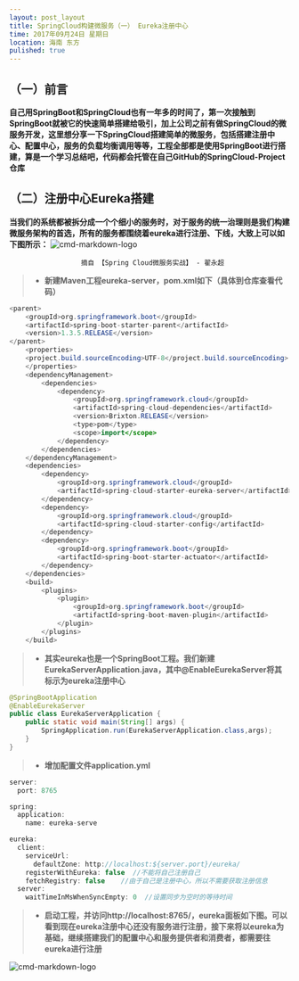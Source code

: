 ```yaml
---
layout: post_layout
title: SpringCloud构建微服务（一） Eureka注册中心
time: 2017年09月24日 星期日
location: 海南 东方
pulished: true
---
```


## （一）前言
**自己用SpringBoot和SpringCloud也有一年多的时间了，第一次接触到SpringBoot就被它的快速简单搭建给吸引，加上公司之前有做SpringCloud的微服务开发，这里想分享一下SpringCloud搭建简单的微服务，包括搭建注册中心、配置中心，服务的负载均衡调用等等，工程全部都是使用SpringBoot进行搭建，算是一个学习总结吧，代码都会托管在自己GitHub的SpringCloud-Project仓库**

##  （二）注册中心Eureka搭建
**当我们的系统都被拆分成一个个细小的服务时，对于服务的统一治理则是我们构建微服务架构的首选，所有的服务都围绕着eureka进行注册、下线，大致上可以如下图所示：**
![cmd-markdown-logo](https://licaibo.github.io/assets/img/eureka.png)

                      摘自 【Spring Cloud微服务实战】 - 翟永超



> *  **新建Maven工程eureka-server，pom.xml如下（具体到仓库查看代码）**
```java
<parent>
    <groupId>org.springframework.boot</groupId>
    <artifactId>spring-boot-starter-parent</artifactId>
    <version>1.3.5.RELEASE</version>
</parent>
    <properties>
    <project.build.sourceEncoding>UTF-8</project.build.sourceEncoding>
    </properties>
    <dependencyManagement>
        <dependencies>
            <dependency>
                <groupId>org.springframework.cloud</groupId>
                <artifactId>spring-cloud-dependencies</artifactId>
                <version>Brixton.RELEASE</version>
                <type>pom</type>
                <scope>import</scope>
            </dependency>
        </dependencies>
    </dependencyManagement>
    <dependencies>
        <dependency>
            <groupId>org.springframework.cloud</groupId>
            <artifactId>spring-cloud-starter-eureka-server</artifactId>
        </dependency>
        <dependency>
            <groupId>org.springframework.cloud</groupId>
            <artifactId>spring-cloud-starter-config</artifactId>
        </dependency>
        <dependency>
            <groupId>org.springframework.boot</groupId>
            <artifactId>spring-boot-starter-actuator</artifactId>
        </dependency>
    </dependencies>
    <build>
        <plugins>
            <plugin>
                <groupId>org.springframework.boot</groupId>
                <artifactId>spring-boot-maven-plugin</artifactId>
            </plugin>
        </plugins>
    </build>
```

> *  **其实eureka也是一个SpringBoot工程。我们新建EurekaServerApplication.java，其中@EnableEurekaServer将其标示为eureka注册中心**

```java
@SpringBootApplication
@EnableEurekaServer
public class EurekaServerApplication {
    public static void main(String[] args) {
        SpringApplication.run(EurekaServerApplication.class,args);
    }
}
```
> *  **增加配置文件application.yml**
```java
server:
  port: 8765

spring:
  application:
    name: eureka-serve

eureka:
  client:
    serviceUrl:
      defaultZone: http://localhost:${server.port}/eureka/
    registerWithEureka: false  //不能将自己注册自己
    fetchRegistry: false    //由于自己是注册中心，所以不需要获取注册信息
  server:
    waitTimeInMsWhenSyncEmpty: 0  //设置同步为空时的等待时间
```

> *  **启动工程，并访问http://localhost:8765/，eureka面板如下图。可以看到现在eureka注册中心还没有服务进行注册，接下来将以eureka为基础，继续搭建我们的配置中心和服务提供者和消费者，都需要往eureka进行注册**

![cmd-markdown-logo](https://licaibo.github.io/assets/img/eureka-center.png)